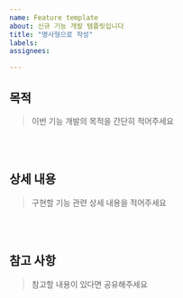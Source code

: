 ```yaml
---
name: Feature template
about: 신규 기능 개발 템플릿입니다
title: "명사형으로 작성"
labels: 
assignees:

---
```


## 목적

> 이번 기능 개발의 목적을 간단히 적어주세요



<br><br>

## 상세 내용

> 구현할 기능 관련 상세 내용을 적어주세요



<br><br>

## 참고 사항

> 참고할 내용이 있다면 공유해주세요



<br><br>
